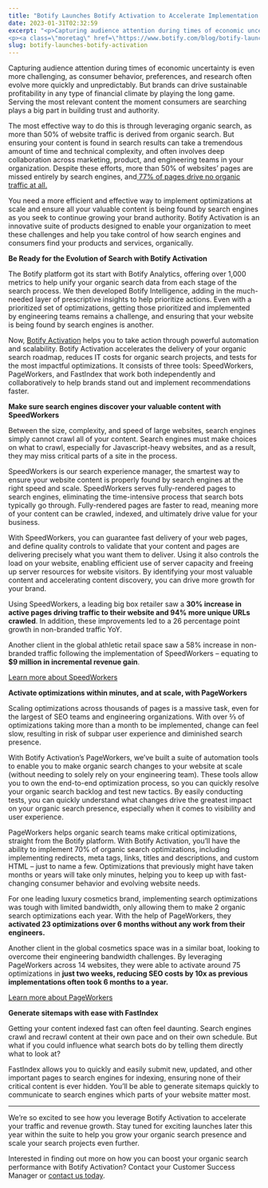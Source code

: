 ```yaml
---
title: "Botify Launches Botify Activation to Accelerate Implementation and Content Discoverability"
date: 2023-01-31T02:32:59
excerpt: "<p>Capturing audience attention during times of economic uncertainty is even more challenging, as consumer behavior, preferences, and research often evolve more quickly and unpredictably. But brands can drive sustainable profitability in any type of financial climate by playing the long game. Serving the most relevant content the moment consumers are searching plays a big part&hellip; </p>
<p><a class=\"moretag\" href=\"https://www.botify.com/blog/botify-launches-botify-activation\">Read the full article</a></p>"
slug: botify-launches-botify-activation
---
```



<p>Capturing audience attention during times of economic uncertainty is even more challenging, as consumer behavior, preferences, and research often evolve more quickly and unpredictably. But brands can drive sustainable profitability in any type of financial climate by playing the long game. Serving the most relevant content the moment consumers are searching plays a big part in building trust and authority.&nbsp;</p>



<p>The most effective way to do this is through leveraging organic search, as more than 50% of website traffic is derived from organic search. But ensuring your content is found in search results can take a tremendous amount of time and technical complexity, and often involves deep collaboration across marketing, product, and engineering teams in your organization. Despite these efforts, more than 50% of websites’ pages are missed entirely by search engines, and<a href="https://www.botify.com/blog/fact-google-doesnt-know-half-your-website-what-can-you-do"> 77% of pages drive no organic traffic at all.</a></p>



<p>You need a more efficient and effective way to implement optimizations at scale and ensure all your valuable content is being found by search engines as you seek to continue growing your brand authority. Botify Activation is an innovative suite of products designed to enable your organization to meet these challenges and help you take control of how search engines and consumers find your products and services, organically.&nbsp;</p>



<p><strong>Be Ready for the Evolution of Search with Botify Activation</strong></p>



<p>The Botify platform got its start with Botify Analytics, offering over 1,000 metrics to help unify your organic search data from each stage of the search process. We then developed Botify Intelligence, adding in the much-needed layer of prescriptive insights to help prioritize actions. Even with a prioritized set of optimizations, getting those prioritized and implemented by engineering teams remains a challenge, and ensuring that your website is being found by search engines is another.&nbsp;</p>



<p>Now, <a href="https://www.businesswire.com/news/home/20230131005318/en/Botify-Launches-Botify-Activation-to-Accelerate-Speed-to-Market-and-Content-Discoverability-for-the-World%E2%80%99s-Most-Ambitious-Brands">Botify Activation</a> helps you to take action through powerful automation and scalability. Botify Activation accelerates the delivery of your organic search roadmap, reduces IT costs for organic search projects, and tests for the most impactful optimizations. It consists of three tools: SpeedWorkers, PageWorkers, and FastIndex that work both independently and collaboratively to help brands stand out and implement recommendations faster.</p>



<p><strong>Make sure search engines discover your valuable content with SpeedWorkers</strong></p>



<p>Between the size, complexity, and speed of large websites, search engines simply cannot crawl all of your content. Search engines must make choices on what to crawl, especially for Javascript-heavy websites, and as a result, they may miss critical parts of a site in the process.</p>



<p>SpeedWorkers is our search experience manager, the smartest way to ensure your website content is properly found by search engines at the right speed and scale. SpeedWorkers serves fully-rendered pages to search engines, eliminating the time-intensive process that search bots typically go through. Fully-rendered pages are faster to read, meaning more of your content can be crawled, indexed, and ultimately drive value for your business.</p>



<p>With SpeedWorkers, you can guarantee fast delivery of your web pages, and define quality controls to validate that your content and pages are delivering precisely what you want them to deliver. Using it also controls the load on your website, enabling efficient use of server capacity and freeing up server resources for website visitors. By identifying your most valuable content and accelerating content discovery, you can drive more growth for your brand.</p>



<p>Using SpeedWorkers, a leading big box retailer saw a <strong>30% increase in active pages driving traffic to their website and 94% more unique URLs crawled</strong>. In addition, these improvements led to a 26 percentage point growth in non-branded traffic YoY.&nbsp;</p>



<p>Another client in the global athletic retail space saw a 58% increase in non-branded traffic following the implementation of SpeedWorkers –&nbsp;equating to <strong>$9 million in incremental revenue gain</strong>.&nbsp;</p>



<p><a href="https://www.botify.com/platform/botify-activation/speedworkers">Learn more about SpeedWorkers</a></p>



<p><strong>Activate optimizations within minutes, and at scale, with PageWorkers</strong></p>



<p>Scaling optimizations across thousands of pages is a massive task, even for the largest of SEO teams and engineering organizations. With over ⅔ of optimizations taking more than a month to be implemented, change can feel slow, resulting in risk of subpar user experience and diminished search presence.</p>



<p>With Botify Activation’s PageWorkers, we’ve built a suite of automation tools to enable you to make organic search changes to your website at scale (without needing to solely rely on your engineering team). These tools allow you to own the end-to-end optimization process, so you can quickly resolve your organic search backlog and test new tactics. By easily conducting tests, you can quickly understand what changes drive the greatest impact on your organic search presence, especially when it comes to visibility and user experience.</p>



<p>PageWorkers helps organic search teams make critical optimizations, straight from the Botify platform. With Botify Activation, you’ll have the ability to implement 70% of organic search optimizations, including implementing redirects, meta tags, links, titles and descriptions, and custom HTML –&nbsp;just to name a few. Optimizations that previously might have taken months or years will take only minutes, helping you to keep up with fast-changing consumer behavior and evolving website needs.&nbsp;</p>



<p>For one leading luxury cosmetics brand, implementing search optimizations was tough with limited bandwidth, only allowing them to make 2 organic search optimizations each year. With the help of PageWorkers, they <strong>activated 23 optimizations over 6 months without any work from their engineers.</strong></p>



<p>Another client in the global cosmetics space was in a similar boat, looking to overcome their engineering bandwidth challenges. By leveraging PageWorkers across 14 websites, they were able to activate around 75 optimizations in <strong>just two weeks, reducing SEO costs by 10x as previous implementations often took 6 months to a year.</strong></p>



<p><a href="https://www.botify.com/platform/botify-activation/pageworkers">Learn more about PageWorkers</a></p>



<p><strong>Generate sitemaps with ease with FastIndex</strong></p>



<p>Getting your content indexed fast can often feel daunting. Search engines crawl and recrawl content at their own pace and on their own schedule. But what if you could influence what search bots do by telling them directly what to look at?</p>



<p>FastIndex allows you to quickly and easily submit new, updated, and other important pages to search engines for indexing, ensuring none of their critical content is ever hidden. You’ll be able to generate sitemaps quickly to communicate to search engines which parts of your website matter most.&nbsp;</p>



<hr class="wp-block-separator has-alpha-channel-opacity"/>



<p>We’re so excited to see how you leverage Botify Activation to accelerate your traffic and revenue growth. Stay tuned for exciting launches later this year within the suite to help you grow your organic search presence and scale your search projects even further.</p>



<p>Interested in finding out more on how you can boost your organic search performance with Botify Activation? Contact your Customer Success Manager or <a href="https://www.botify.com/request-a-demo">contact us today</a>.</p>
